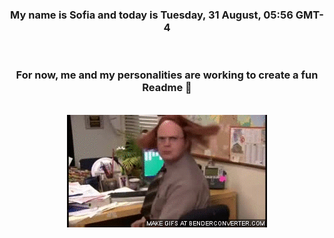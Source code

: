 


<div align="center">
<h3 >My name is Sofia and today is Tuesday, 31 August, 05:56 GMT-4</h3><br>
<h3 >For now, me and my personalities are working to create a fun Readme 👋
</h3><br>
<img src='img/dwight.gif' alt='working...'/>
</div>
